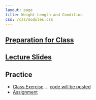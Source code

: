 ```yaml
---
layout: page
title: Weight-Length and Condition
css: /css/modules.css
---
```


## [Preparation for Class](PREP/Condition)

## [Lecture Slides](PPT/Condition.pptx)

## Practice

* [Class Exercise](CEX/Condition_CEX1) ... [code will be posted](CEX/CODES/Condition.R)
* [Assignment](CE/Condition_CE1)
